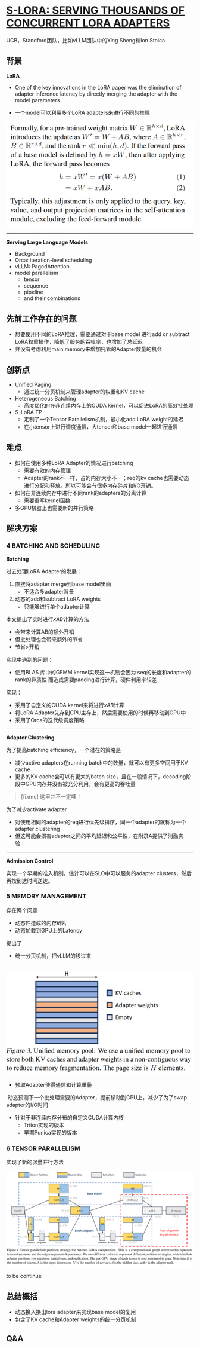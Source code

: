 # [S-LORA: SERVING THOUSANDS OF CONCURRENT LORA ADAPTERS](https://arxiv.org/abs/2311.03285)

UCB，Standford团队，比如vLLM团队中的Ying Sheng和Ion Stoica

## 背景

**LoRA**

* One of the key innovations in the LoRA paper was the elimination of adapter inference latency by directly merging the adapter with the model parameters

* 一个model可以利用多个LoRA adapters来进行不同的推理

![image-20240710145339078](\images\s-lora\1.png)

---

**Serving Large Language Models**

* Background
* Orca: iteration-level scheduling
* vLLM: PagedAttention
* model parallelism
  * tensor
  * sequence
  * pipeline
  * and their combinations

## 先前工作存在的问题

* 想要使用不同的LoRA推理，需要通过对于base model 进行add or subtract LoRA权重操作，降低了服务的吞吐率，也增加了总延迟
* 并没有考虑利用main memory来增加托管的Adapter数量的机会

## 创新点

* Unified Paging
  * 通过统一分页机制来管理adapter的权重和KV cache
* Heterogeneous Batching
  * 高度优化的在非连续内存上的CUDA kernel，可以促进LoRA的高效批处理
* S-LoRA TP
  * 定制了一个Tensor Parallelism机制，最小化add LoRA weight的延迟
  * 在小tensor上进行调度通信，大tensor和base model一起进行通信

## 难点

* 如何在使用多种LoRA Adapter的情况进行batching
  * 需要有效的内存管理
  * Adapter的rank不一样，占的内存大小不一；req的kv cache也需要动态进行分配和释放。所以可能会有很多内存碎片和I/O开销。
* 如何在非连续内存中进行不同rank的adapters的分离计算
  * 需要重写kernel函数
* 多GPU机器上也需要新的并行策略

## 解决方案

### 4 BATCHING AND SCHEDULING

**Batching**

过去处理LoRA Adapter的发展： 

1. 直接将adapter merge到base model里面
   * 不适合多adapter背景
2. 动态的add和subtract LoRA weights
   * 只能够进行单个adapter计算

本文提出了实时进行$xAB$计算的方法

* 会带来计算AB的额外开销
* 但批处理也会带来额外的节省
* 节省>开销

实现中遇到的问题：

* 使用BLAS 库中的GEMM kernel实现这一机制会因为 seq的长度和adapter的rank的异质性 而造成需要padding进行计算，硬件利用率较差

实现：

* 采用了自定义的CUDA kernel来将进行$xAB$计算
* 将LoRA Adapter先存到CPU主存上，然后需要使用的时候再移动到GPU中
* 采用了Orca的迭代级调度策略

---

**Adapter Clustering**

为了提高batching efficiency，一个潜在的策略是

* 减少active adapters在running batch中的数量，就可以有更多空间用于KV cache
* 更多的KV cache会可以有更大的batch size，且在一般情况下，decoding阶段中GPU内存并没有被充分利用，会有更高的吞吐量

>  [fixme] 这里并不一定噢！

为了减少activate adapter

* 对使用相同的adapter的req进行优先级排序，同一个adapter的就称为一个adapter clustering
* 但这可能会损害adapter之间的平均延迟和公平性，在附录A提供了消融实验！

---

 **Admission Control**

实现一个早期的准入机制，估计可以在SLO中可以服务的adapter clusters，然后再按到达时间送达。

### 5 MEMORY MANAGEMENT

存在两个问题

* 动态性造成的内存碎片
* 动态加载到GPU上的Latency

提出了

* 统一分页机制，把vLLM的移过来

​		![image-20240710154929617](\images\s-lora\2.png)

* 预取Adapter使得通信和计算重叠

​		动态预测下一个批处理需要的Adapter，提前移动到GPU上，减少了为了swap adapter的I/O时间

* 针对于非连续内存分布的自定义CUDA计算内核
  * Triton实现的版本
  * 早期Punica实现的版本

### 6 TENSOR PARALLELISM

实现了新的张量并行方法

![image-20240710155517094](\images\s-lora\3.png)

to be continue

## 总结概括

* 动态换入换出lora adapter来实现base model的复用
* 包含了KV cache和Adapter weights的统一分页机制



## Q&A

